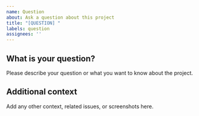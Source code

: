 ```yaml
---
name: Question
about: Ask a question about this project
title: "[QUESTION] "
labels: question
assignees: ''
---
```


## What is your question?
Please describe your question or what you want to know about the project.

## Additional context
Add any other context, related issues, or screenshots here.